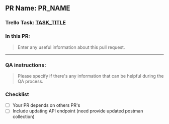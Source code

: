 ## PR Name: **PR_NAME**

### Trello Task: [**TASK_TITLE**](__TASK_LINK__)

### In this PR:

> Enter any useful information about this pull request.

---

### QA instructions:

> Please specify if there's any information that can be helpful during the QA process.

### Checklist

- [ ] Your PR depends on others PR's
- [ ] Include updating API endpoint (need provide updated postman collection)
